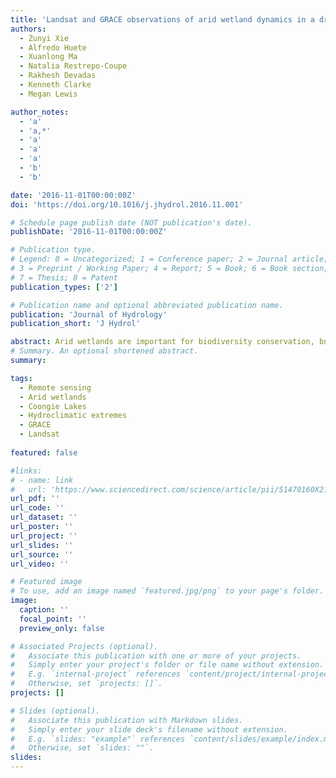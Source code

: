 ```yaml
---
title: 'Landsat and GRACE observations of arid wetland dynamics in a dryland river system under multi-decadal hydroclimatic extremes'
authors:
  - Zunyi Xie
  - Alfredo Huete
  - Xuanlong Ma
  - Natalia Restrepo-Coupe
  - Rakhesh Devadas
  - Kenneth Clarke
  - Megan Lewis

author_notes:
  - 'a'
  - 'a,*'
  - 'a'
  - 'a'
  - 'a'
  - 'b'
  - 'b'

date: '2016-11-01T00:00:00Z'
doi: 'https://doi.org/10.1016/j.jhydrol.2016.11.001'

# Schedule page publish date (NOT publication's date).
publishDate: '2016-11-01T00:00:00Z'

# Publication type.
# Legend: 0 = Uncategorized; 1 = Conference paper; 2 = Journal article;
# 3 = Preprint / Working Paper; 4 = Report; 5 = Book; 6 = Book section;
# 7 = Thesis; 8 = Patent
publication_types: ['2']

# Publication name and optional abbreviated publication name.
publication: 'Journal of Hydrology'
publication_short: 'J Hydrol'

abstract: Arid wetlands are important for biodiversity conservation, but sensitive and vulnerable to climate variability and hydroclimatic events. Amplification of the water cycle, including the increasing frequency and severity of droughts and wet extremes, is expected to alter spatial and temporal hydrological patterns in arid wetlands globally, with potential threats to ecosystem services and their functioning. Despite these pressing challenges, the ecohydrological interactions and resilience of arid wetlands to highly variable water regimes over long time periods remain largely unknown. Recent broad-scale drought and floods over Australia provide unique opportunities to improve our understanding of arid wetland ecosystem responses to hydroclimatic extremes. Here we analysed the ecohydrological dynamics of the Coongie Lakes arid wetland in central Australia, one of the world’s largest Ramsar-designated wetlands, using more than two decades (1988–2011) of vegetation and floodwater extent retrievals derived from Landsat satellite observations. To explore the impacts of large-scale hydrological fluctuations on the arid wetland, we further coupled Landsat measurements with Total Water Storage Anomaly (TWSA) data obtained from the Gravity Recovery and Climate Experiment (GRACE) satellites. Pronounced seasonal and inter-annual variabilities of flood and vegetation activities were observed over the wetland, with variations in vegetation growth extent highly correlated with flood extent (r = 0.64, p < 0.05) that ranged from nearly zero to 3456 km2. We reported the hydrological dynamics and associated ecosystem responses to be largely driven by the two phases (El Niño and La Niña) of the El Nino-Southern Oscillation (ENSO) ocean-atmosphere system. Changes in flood and vegetation extent were better explained by GRACE–TWSA (r = 0.8, lag = 0 month) than rainfall (r = 0.34, lag = 3 months) over the water source area, demonstrating that TWS is a valuable hydrological indicator for complex dryland river systems. The protracted Millennium Drought from 2001 to 2009 resulted in long-term absence of major flood events, which substantially suppressed wetland vegetation growth. However, the 2010–11 La Niña induced flooding events led to an exceptionally large resurgence of vegetation, with a mean vegetation growth extent anomaly exceeding the historical average (1988–2011) by more than 1.5 standard deviations, suggesting a significant resilience of arid wetland ecosystems to climate variability. This study showed the ecological functioning of arid wetlands is particularly sensitive to large-scale hydrological fluctuations and extreme drought conditions, and vulnerable to future altered water regimes due to climate change. The methods developed herein can be applied to arid wetlands located in other dryland river systems across the globe.
# Summary. An optional shortened abstract.
summary: 

tags:
  - Remote sensing
  - Arid wetlands
  - Coongie Lakes
  - Hydroclimatic extremes
  - GRACE
  - Landsat
  
featured: false

#links:
# - name: link
#   url: 'https://www.sciencedirect.com/science/article/pii/S1470160X21006658'
url_pdf: ''
url_code: ''
url_dataset: ''
url_poster: ''
url_project: ''
url_slides: ''
url_source: ''
url_video: ''

# Featured image
# To use, add an image named `featured.jpg/png` to your page's folder.
image:
  caption: ''
  focal_point: ''
  preview_only: false

# Associated Projects (optional).
#   Associate this publication with one or more of your projects.
#   Simply enter your project's folder or file name without extension.
#   E.g. `internal-project` references `content/project/internal-project/index.md`.
#   Otherwise, set `projects: []`.
projects: []

# Slides (optional).
#   Associate this publication with Markdown slides.
#   Simply enter your slide deck's filename without extension.
#   E.g. `slides: "example"` references `content/slides/example/index.md`.
#   Otherwise, set `slides: ""`.
slides:
---
```


